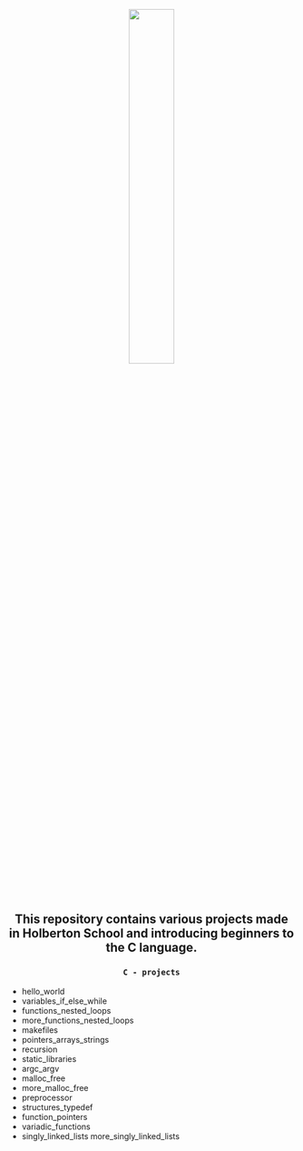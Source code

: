<p align=center> <img align="" width="40%" src="https://upload.wikimedia.org/wikipedia/commons/thumb/3/35/The_C_Programming_Language_logo.svg/240px-The_C_Programming_Language_logo.svg.png" /> </p>

## <p align=center> This repository contains various projects made in Holberton School and introducing beginners to the C language.</p>

### <p align=center> `C - projects` </p>


- hello_world
- variables_if_else_while
- functions_nested_loops
- more_functions_nested_loops
- makefiles
- pointers_arrays_strings
- recursion
- static_libraries
- argc_argv
- malloc_free
- more_malloc_free
- preprocessor
- structures_typedef
- function_pointers
- variadic_functions
- singly_linked_lists
more_singly_linked_lists



</p>
